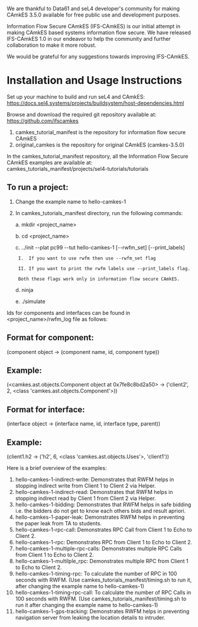 We are thankful to Data61 and seL4 developer's community for making CAmkES 3.5.0 available for free public use and development purposes.

Information Flow Secure CAmkES (IFS-CAmkES) is our initial attempt in making CAmkES based systems information flow secure. We have released IFS-CAmkES 1.0 in our endeavor to help the community and further collaboration to make it more robust.

We would be grateful for any suggestions towards improving IFS-CAmkES.

# Installation and Usage Instructions

Set up your machine to build and run seL4 and CAmkES:
https://docs.sel4.systems/projects/buildsystem/host-dependencies.html

Browse and download the required git repository available at: https://github.com/ifscamkes
1. camkes_tutorial_manifest is the repository for information flow secure CAmkES
2. original_camkes is the repository for original CAmkES (camkes-3.5.0)

In the camkes_tutorial_manifest repository, all the Information Flow Secure CAmkES examples are available at: 
camkes_tutorials_manifest/projects/sel4-tutorials/tutorials

## To run a project:
1. Change the example name to hello-camkes-1
2. In camkes_tutorials_manifest directory, run the following commands:

   a. mkdir <project_name>
   
   b. cd <project_name>
   
   c. ../init --plat pc99 --tut hello-camkes-1 [--rwfm_set] [--print_labels]
   
        I.  If you want to use rwfm then use --rwfm_set flag
      
        II. If you want to print the rwfm labels use --print_labels flag.
      
        Both these flags work only in information flow secure CAmkES. 
          
   d. ninja
   
   e. ./simulate

Ids for components and interfaces can be found in <project_name>/rwfm_log file as follows: 

## Format for component:
(component object -> (component name, id, component type))
## Example:
(<camkes.ast.objects.Component object at 0x7fe8c8bd2a50> -> ('client2', 2, <class 'camkes.ast.objects.Component'>))

## Format for interface:
(interface object -> (interface name, id, interface type, parent))
## Example:
(client1.h2 -> ('h2', 6, <class 'camkes.ast.objects.Uses'>, 'client1'))

Here is a brief overview of the examples: 
1. hello-camkes-1-indirect-write: Demonstrates that RWFM helps in stopping indirect write from Client 1 to Client 2 via Helper.
2. hello-camkes-1-indirect-read: Demonstrates that RWFM helps in stopping indirect read by Client 1 from Client 2 via Helper. 
3. hello-camkes-1-bidding: Demonstrates that RWFM helps in safe bidding i.e. the bidders do not get to know each others bids and result apriori.
4. hello-camkes-1-paper-leak: Demonstrates RWFM helps in preventing the paper leak from TA to students.
5. hello-camkes-1-rpc-call: Demonstrates RPC Call from Client 1 to Echo to Client 2.
6. hello-camkes-1-rpc: Demonstrates RPC from Client 1 to Echo to Client 2. 
7. hello-camkes-1-multiple-rpc-calls: Demonstrates multiple RPC Calls from Client 1 to Echo to Client 2.
8. hello-camkes-1-multilple_rpc: Demonstrates multiple RPC from Client 1 to Echo to Client 2.
9. hello-camkes-1-timing-rpc: To calculate the number of RPC in 100 seconds with RWFM. (Use camkes_tutorials_manifest/timing.sh to run it, after changing the example name to hello-camkes-1)
10. hello-camkes-1-timing-rpc-call: To calculate the number of RPC Calls in 100 seconds with RWFM. (Use camkes_tutorials_manifest/timing.sh to run it after changing the example name to hello-camkes-1)
11. hello-camkes-1-gps-tracking: Demonstrates RWFM helps in preventing navigation server from leaking the location details to intruder.
